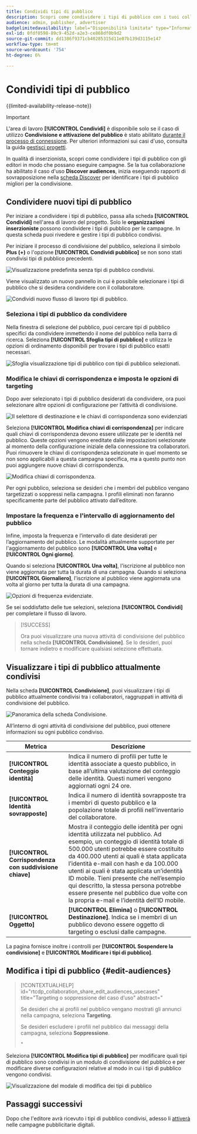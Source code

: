 ```yaml
---
title: Condividi tipi di pubblico
description: Scopri come condividere i tipi di pubblico con i tuoi collaboratori per le campagne pubblicitarie.
audience: admin, publisher, advertiser
badgelimitedavailability: label="Disponibilità limitata" type="Informative" url="https://helpx.adobe.com/it/legal/product-descriptions/real-time-customer-data-platform-collaboration.html newtab=true"
exl-id: 0fdf0598-89c9-452d-a2e3-ce868df0b9d2
source-git-commit: dd1386f9371cb40285315d11e07b139d3115e147
workflow-type: tm+mt
source-wordcount: '754'
ht-degree: 6%

---
```


# Condividi tipi di pubblico

{{limited-availability-release-note}}

>[!IMPORTANT]
>
>L&#39;area di lavoro **[!UICONTROL Condividi]** è disponibile solo se il caso di utilizzo **Condivisione e attivazione del pubblico** è stato abilitato [durante il processo di connessione](../connect/establishing-connections.md#connection-settings). Per ulteriori informazioni sui casi d&#39;uso, consulta la guida [gestisci progetti](./manage-projects.md#project-use-cases).

In qualità di inserzionista, scopri come condividere i tipi di pubblico con gli editori in modo che possano eseguire campagne. Se la tua collaborazione ha abilitato il caso d&#39;uso **Discover audiences**, inizia eseguendo rapporti di sovrapposizione nella [scheda Discover](/help/guide/collaborate/discover.md) per identificare i tipi di pubblico migliori per la condivisione.

## Condividere nuovi tipi di pubblico

Per iniziare a condividere i tipi di pubblico, passa alla scheda **[!UICONTROL Condividi]** nell&#39;area di lavoro del progetto. Solo le **organizzazioni inserzioniste** possono condividere i tipi di pubblico per le campagne. In questa scheda puoi rivedere e gestire i tipi di pubblico condivisi.

Per iniziare il processo di condivisione del pubblico, seleziona il simbolo **Plus (+)** o l&#39;opzione **[!UICONTROL Condividi pubblico]** se non sono stati condivisi tipi di pubblico precedenti.

![Visualizzazione predefinita senza tipi di pubblico condivisi.](/help/assets/collaborate/share/share-new-audiences.png)

Viene visualizzato un nuovo pannello in cui è possibile selezionare i tipi di pubblico che si desidera condividere con il collaboratore.

![Condividi nuovo flusso di lavoro tipi di pubblico.](/help/assets/collaborate/share/share-audiences-workflow.png)

### Seleziona i tipi di pubblico da condividere

Nella finestra di selezione del pubblico, puoi cercare tipi di pubblico specifici da condividere immettendo il nome del pubblico nella barra di ricerca. Seleziona **[!UICONTROL Sfoglia tipi di pubblico]** e utilizza le opzioni di ordinamento disponibili per trovare i tipi di pubblico esatti necessari.

![Sfoglia visualizzazione tipi di pubblico con tipi di pubblico selezionati.](/help/assets/collaborate/share/browse-audiences-view.png)

### Modifica le chiavi di corrispondenza e imposta le opzioni di targeting

Dopo aver selezionato i tipi di pubblico desiderati da condividere, ora puoi selezionare altre opzioni di configurazione per l’attività di condivisione.

![Il selettore di destinazione e le chiavi di corrispondenza sono evidenziati](/help/assets/collaborate/share/match-keys-and-targeting.png)

Seleziona **[!UICONTROL Modifica chiavi di corrispondenza]** per indicare quali chiavi di corrispondenza devono essere utilizzate per le identità nel pubblico. Queste opzioni vengono ereditate dalle impostazioni selezionate al momento della configurazione iniziale della connessione tra collaboratori. Puoi rimuovere le chiavi di corrispondenza selezionate in quel momento se non sono applicabili a questa campagna specifica, ma a questo punto non puoi aggiungere nuove chiavi di corrispondenza.

![Modifica chiavi di corrispondenza.](/help/assets/collaborate/share/update-match-keys.png)

Per ogni pubblico, seleziona se desideri che i membri del pubblico vengano targetizzati o soppressi nella campagna. I profili eliminati non faranno specificamente parte del pubblico attivato dall’editore.

### Impostare la frequenza e l&#39;intervallo di aggiornamento del pubblico

Infine, imposta la frequenza e l’intervallo di date desiderati per l’aggiornamento del pubblico. Le modalità attualmente supportate per l&#39;aggiornamento del pubblico sono **[!UICONTROL Una volta]** e **[!UICONTROL Ogni giorno]**.

Quando si seleziona **[!UICONTROL Una volta]**, l&#39;iscrizione al pubblico non viene aggiornata per tutta la durata di una campagna. Quando si seleziona **[!UICONTROL Giornaliero]**, l&#39;iscrizione al pubblico viene aggiornata una volta al giorno per tutta la durata di una campagna.

![Opzioni di frequenza evidenziate.](/help/assets/collaborate/share/audience-refresh-frequency.png)

Se sei soddisfatto delle tue selezioni, seleziona **[!UICONTROL Condividi]** per completare il flusso di lavoro.

>[!SUCCESS]
>
>Ora puoi visualizzare una nuova attività di condivisione del pubblico nella scheda **[!UICONTROL Condivisione]**. Se lo desideri, puoi tornare indietro e modificare qualsiasi selezione effettuata.

## Visualizzare i tipi di pubblico attualmente condivisi

Nella scheda **[!UICONTROL Condivisione]**, puoi visualizzare i tipi di pubblico attualmente condivisi tra i collaboratori, raggruppati in attività di condivisione del pubblico.

![Panoramica della scheda Condivisione.](/help/assets/collaborate/share/share-tab-overview.png)

<!--

The banner at the top of the page shows figures across all audience sharing activities. 

![The hero banner in the sharing tab.](/help/assets/collaborate/share/share-hero-banner.png)


|Metric | Description |
|---------|----------|
| **[!UICONTROL Shared audiences]** | Indicates the number of audiences shared between collaborators in this project, across all audience sharing modules. |
| **[!UICONTROL Estimated addressable reach]** | Indicates the approximate number of profiles that you can reach across all the audiences that are currently shared in the project. [TODO: ADD INFORMATION ABOUT HOW THIS IS CALCULATED] |
| **[!UICONTROL Target identities]** | The number of identities across all audiences shared in this project for which you selected to target the profiles. |
| **[!UICONTROL Suppress identities]** | The number of identities across all audiences shared in this project for which you selected to suppress the profiles and thereby not target them in campaigns. |

-->

All’interno di ogni attività di condivisione del pubblico, puoi ottenere informazioni su ogni pubblico condiviso.

| Metrica | Descrizione |
|---------|----------|
| **[!UICONTROL Conteggio identità]** | Indica il numero di profili per tutte le identità associate a questo pubblico, in base all’ultima valutazione del conteggio delle identità. Questi numeri vengono aggiornati ogni 24 ore. |
| **[!UICONTROL Identità sovrapposte]** | Indica il numero di identità sovrapposte tra i membri di questo pubblico e la popolazione totale di profili nell&#39;inventario del collaboratore. |
| **[!UICONTROL Corrispondenza con suddivisione chiave]** | Mostra il conteggio delle identità per ogni identità utilizzata nel pubblico. Ad esempio, un conteggio di identità totale di 500.000 utenti potrebbe essere costituito da 400.000 utenti ai quali è stata applicata l’identità e-mail con hash e da 100.000 utenti ai quali è stata applicata un’identità ID mobile. Tieni presente che nell’esempio qui descritto, la stessa persona potrebbe essere presente nel pubblico due volte con la propria e-mail e l’identità dell’ID mobile. |
| **[!UICONTROL Oggetto]** | **[!UICONTROL Elimina]** o **[!UICONTROL Destinazione]**. Indica se i membri di un pubblico devono essere oggetto di targeting o esclusi dalle campagne. |

La pagina fornisce inoltre i controlli per **[!UICONTROL Sospendere la condivisione]** e **[!UICONTROL Modificare i tipi di pubblico]**.

## Modifica i tipi di pubblico {#edit-audiences}

>[!CONTEXTUALHELP]
>id="rtcdp_collaboration_share_edit_audiences_usecases"
>title="Targeting o soppressione del caso d’uso"
>abstract="<p>Se desideri che ai profili nel pubblico vengano mostrati gli annunci nella campagna, seleziona **Targeting**.</p> <p>Se desideri escludere i profili nel pubblico dai messaggi della campagna, seleziona **Soppressione**.</p>"

Seleziona **[!UICONTROL Modifica tipi di pubblico]** per modificare quali tipi di pubblico sono condivisi in un modulo di condivisione del pubblico e per modificare diverse configurazioni relative al modo in cui i tipi di pubblico vengono condivisi.

![Visualizzazione del modale di modifica dei tipi di pubblico](/help/assets/collaborate/share/edit-audiences-modal.png)

<!--

Search for audiences that you want to add to the sharing module. 

For each audience, you can select whether you'd like to target or suppress those profiles in campaigns. 

To remove an audience from the sharing module, select the trash can icon [TODO: add spectrum icon and folder].

Select how often you would like the audience membership to be refreshed and the date range within which you want the membership of the audience to be refreshed. 

TODO: are there any limitations for frequency in the M1 release?

-->

## Passaggi successivi

Dopo che l&#39;editore avrà ricevuto i tipi di pubblico condivisi, adesso li [attiverà](/help/guide/collaborate/activate.md) nelle campagne pubblicitarie digitali.
